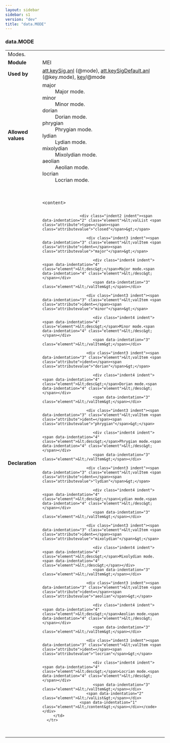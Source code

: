 ```yaml
---
layout: sidebar
sidebar: s1
version: "dev"
title: "data.MODE"
---
```

<div class="macroSpec">
   <h3 id="data.MODE">data.MODE</h3>
   <table class="wovenodd">
      <tr>
         <td colspan="2" class="wovenodd-col2">Modes.</td>
      </tr>
      <tr>
         <td class="wovenodd-col1"><strong>Module</strong></td>
         <td class="wovenodd-col2">MEI</td>
      </tr>
      <tr>
         <td class="wovenodd-col1"><strong>Used by</strong></td>
         <td class="wovenodd-col2">
            <div class="parent"><a class="link_odd_classSpec" href="{{ site.baseurl }}/{{ page.version }}/attribute-classes/att.keysig.anl.html">att.keySig.anl</a> (@mode), <a class="link_odd_classSpec" href="{{ site.baseurl }}/{{ page.version }}/attribute-classes/att.keysigdefault.anl.html">att.keySigDefault.anl</a> (@key.mode), <a class="link_odd_classSpec" href="{{ site.baseurl }}/{{ page.version }}/elements/key.html">key</a>/@mode
            </div>
         </td>
      </tr>
      <tr>
         <td class="wovenodd-col1"><strong>Allowed values</strong></td>
         <td class="wovenodd-col2">
            <dl>
               <dt>major</dt>
               <dd>Major mode.</dd>
               <dt>minor</dt>
               <dd>Minor mode.</dd>
               <dt>dorian</dt>
               <dd>Dorian mode.</dd>
               <dt>phrygian</dt>
               <dd>Phrygian mode.</dd>
               <dt>lydian</dt>
               <dd>Lydian mode.</dd>
               <dt>mixolydian</dt>
               <dd>Mixolydian mode.</dd>
               <dt>aeolian</dt>
               <dd>Aeolian mode.</dd>
               <dt>locrian</dt>
               <dd>Locrian mode.</dd>
            </dl>
         </td>
      </tr>
      <tr>
         <td class="wovenodd-col1"><strong>Declaration</strong></td>
         <td class="wovenodd-col2">
            <div class="code" xml:space="preserve" data-lang="ODD"><code>
                  <div class="indent1 indent"><span data-indentation="1" class="element">&lt;content&gt;</span>
                     
                     <div class="indent2 indent"><span data-indentation="2" class="element">&lt;valList <span class="attribute">type=</span><span class="attributevalue">"closed"</span>&gt;</span>
                        
                        <div class="indent3 indent"><span data-indentation="3" class="element">&lt;valItem <span class="attribute">ident=</span><span class="attributevalue">"major"</span>&gt;</span>
                           
                           <div class="indent4 indent"><span data-indentation="4" class="element">&lt;desc&gt;</span>Major mode.<span data-indentation="4" class="element">&lt;/desc&gt;</span></div>
                           <span data-indentation="3" class="element">&lt;/valItem&gt;</span></div>
                        
                        <div class="indent3 indent"><span data-indentation="3" class="element">&lt;valItem <span class="attribute">ident=</span><span class="attributevalue">"minor"</span>&gt;</span>
                           
                           <div class="indent4 indent"><span data-indentation="4" class="element">&lt;desc&gt;</span>Minor mode.<span data-indentation="4" class="element">&lt;/desc&gt;</span></div>
                           <span data-indentation="3" class="element">&lt;/valItem&gt;</span></div>
                        
                        <div class="indent3 indent"><span data-indentation="3" class="element">&lt;valItem <span class="attribute">ident=</span><span class="attributevalue">"dorian"</span>&gt;</span>
                           
                           <div class="indent4 indent"><span data-indentation="4" class="element">&lt;desc&gt;</span>Dorian mode.<span data-indentation="4" class="element">&lt;/desc&gt;</span></div>
                           <span data-indentation="3" class="element">&lt;/valItem&gt;</span></div>
                        
                        <div class="indent3 indent"><span data-indentation="3" class="element">&lt;valItem <span class="attribute">ident=</span><span class="attributevalue">"phrygian"</span>&gt;</span>
                           
                           <div class="indent4 indent"><span data-indentation="4" class="element">&lt;desc&gt;</span>Phrygian mode.<span data-indentation="4" class="element">&lt;/desc&gt;</span></div>
                           <span data-indentation="3" class="element">&lt;/valItem&gt;</span></div>
                        
                        <div class="indent3 indent"><span data-indentation="3" class="element">&lt;valItem <span class="attribute">ident=</span><span class="attributevalue">"lydian"</span>&gt;</span>
                           
                           <div class="indent4 indent"><span data-indentation="4" class="element">&lt;desc&gt;</span>Lydian mode.<span data-indentation="4" class="element">&lt;/desc&gt;</span></div>
                           <span data-indentation="3" class="element">&lt;/valItem&gt;</span></div>
                        
                        <div class="indent3 indent"><span data-indentation="3" class="element">&lt;valItem <span class="attribute">ident=</span><span class="attributevalue">"mixolydian"</span>&gt;</span>
                           
                           <div class="indent4 indent"><span data-indentation="4" class="element">&lt;desc&gt;</span>Mixolydian mode.<span data-indentation="4" class="element">&lt;/desc&gt;</span></div>
                           <span data-indentation="3" class="element">&lt;/valItem&gt;</span></div>
                        
                        <div class="indent3 indent"><span data-indentation="3" class="element">&lt;valItem <span class="attribute">ident=</span><span class="attributevalue">"aeolian"</span>&gt;</span>
                           
                           <div class="indent4 indent"><span data-indentation="4" class="element">&lt;desc&gt;</span>Aeolian mode.<span data-indentation="4" class="element">&lt;/desc&gt;</span></div>
                           <span data-indentation="3" class="element">&lt;/valItem&gt;</span></div>
                        
                        <div class="indent3 indent"><span data-indentation="3" class="element">&lt;valItem <span class="attribute">ident=</span><span class="attributevalue">"locrian"</span>&gt;</span>
                           
                           <div class="indent4 indent"><span data-indentation="4" class="element">&lt;desc&gt;</span>Locrian mode.<span data-indentation="4" class="element">&lt;/desc&gt;</span></div>
                           <span data-indentation="3" class="element">&lt;/valItem&gt;</span></div>
                        <span data-indentation="2" class="element">&lt;/valList&gt;</span></div>
                     <span data-indentation="1" class="element">&lt;/content&gt;</span></div></code></div>
         </td>
      </tr>
   </table>
</div>